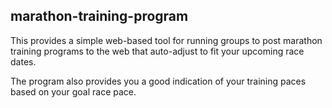 ## marathon-training-program

This provides a simple web-based tool for running groups to post marathon training programs to the web that auto-adjust to
fit your upcoming race dates.

The program also provides you a good indication of your training paces based on your goal race pace.
